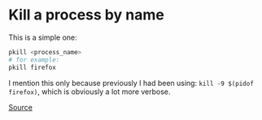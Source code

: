 # Kill a process by name

This is a simple one:

```bash
pkill <process_name>
# for example:
pkill firefox
```

I mention this only because previously I had been using: `kill -9 $(pidof firefox)`, which is obviously a lot more verbose.

[Source](http://man.he.net/?topic=pkill&section=all)

